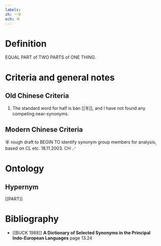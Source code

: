 ```yaml
---
labels: 
zh: 一半
och: 半
---
```


# Definition
EQUAL PART of TWO PARTS of ONE THING.
# Criteria and general notes
## Old Chinese Criteria
1. The standard word for half is bàn [[半]], and I have not found any competing near-synonyms.
## Modern Chinese Criteria
半
rough draft to BEGIN TO identify synonym group members for analysis, based on CL etc. 18.11.2003. CH ／
# Ontology

## Hypernym
[[PART]]
# Bibliography
- [[BUCK 1988]]
**A Dictionary of Selected Synonyms in the Principal Indo-European Languages** page 13.24
